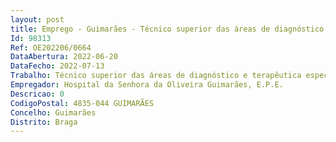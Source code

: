 ```yaml
--- 
layout: post
title: Emprego - Guimarães - Técnico superior das áreas de diagnóstico e terapêutica especialista
Id: 98313
Ref: OE202206/0664
DataAbertura: 2022-06-20
DataFecho: 2022-07-13
Trabalho: Técnico superior das áreas de diagnóstico e terapêutica especialista
Empregador: Hospital da Senhora da Oliveira Guimarães, E.P.E.
Descricao: 0
CodigoPostal: 4835-044 GUIMARÃES
Concelho: Guimarães
Distrito: Braga
--- 
```


